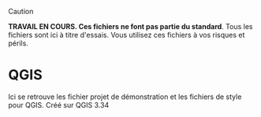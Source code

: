 > [!caution]
> **TRAVAIL EN COURS. Ces fichiers ne font pas partie du standard**. Tous les fichiers sont ici à titre d'essais. Vous utilisez ces fichiers à vos risques et périls.

# QGIS

Ici se retrouve les fichier projet de démonstration et les fichiers de style pour QGIS. Créé sur QGIS 3.34
